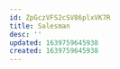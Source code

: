```yaml
---
id: ZpGczVFS2cSV86plxVK7R
title: Salesman
desc: ''
updated: 1639759645938
created: 1639759645938
---
```


